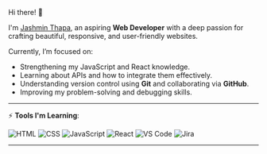 Hi there! 👋

I'm [Jashmin Thapa](https://github.com/jashmin14), an aspiring **Web Developer** with a deep passion for crafting beautiful, responsive, and user-friendly websites.  

Currently, I’m focused on:  
- Strengthening my JavaScript and React knowledge.    
- Learning about APIs and how to integrate them effectively.  
- Understanding version control using **Git** and collaborating via **GitHub**.  
- Improving my problem-solving and debugging skills.  

---


⚡ **Tools I'm Learning**:

![HTML](https://img.shields.io/badge/HTML-E34F26?style=flat&logo=html5&logoColor=white)
![CSS](https://img.shields.io/badge/CSS-1572B6?style=flat&logo=css3&logoColor=white)
![JavaScript](https://img.shields.io/badge/JavaScript-F7DF1E?style=flat&logo=javascript&logoColor=black)
![React](https://img.shields.io/badge/React-20232A?style=flat&logo=react&logoColor=61DAFB)
![VS Code](https://img.shields.io/badge/VS_Code-007ACC?style=flat&logo=visual-studio-code&logoColor=white)
![Jira](https://img.shields.io/badge/Jira-0052CC?style=flat&logo=jira&logoColor=white)



--- 

